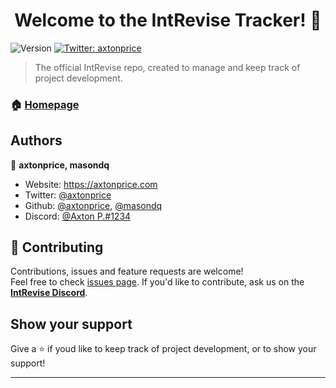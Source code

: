 <h1 align="center">Welcome to the IntRevise Tracker! 👋</h1>
<p>
  <img alt="Version" src="https://img.shields.io/badge/version-1.0.0-blue.svg?cacheSeconds=2592000" />
  <a href="https://twitter.com/axtonprice" target="_blank">
    <img alt="Twitter: axtonprice" src="https://img.shields.io/twitter/follow/axtonprice.svg?style=social" />
  </a>
</p>

> The official IntRevise repo, created to manage and keep track of project development.

### 🏠 [Homepage](https://intrevise.axtonprice.com)

## Authors

👤 **axtonprice, masondq**

* Website: https://axtonprice.com
* Twitter: [@axtonprice](https://twitter.com/axtonprice)
* Github: [@axtonprice](https://github.com/axtonprice), [@masondq](https://github.com/masondq)
* Discord: [@Axton P.#1234](https://discord.gg/dP3MuBATGc)

## 🤝 Contributing

Contributions, issues and feature requests are welcome!<br />Feel free to check [issues page](https://github.com/axtonprice/intrevise/issues). If you'd like to contribute, ask us on the **[IntRevise Discord](https://discord.gg/dP3MuBATGc)**.

## Show your support

Give a ⭐️ if youd like to keep track of project development, or to show your support!

***
